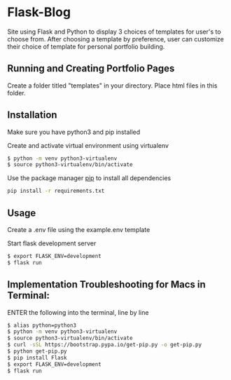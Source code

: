 # Flask-Blog

Site using Flask and Python to display 3 choices of templates for user's to choose from. After choosing a template by preference, user can customize their choice of template for personal portfolio building.
 
 
## Running and Creating Portfolio Pages


Create a folder titled "templates" in your directory. Place html files in this folder.

## Installation

Make sure you have python3 and pip installed


Create and activate virtual environment using virtualenv
```bash
$ python -m venv python3-virtualenv
$ source python3-virtualenv/bin/activate
```

Use the package manager [pip](https://pip.pypa.io/en/stable/) to install all dependencies

```bash
pip install -r requirements.txt
```

## Usage


Create a .env file using the example.env template


Start flask development server
```bash
$ export FLASK_ENV=development
$ flask run
```

## Implementation Troubleshooting for Macs in Terminal:
ENTER the following into the terminal, line by line
```bash
$ alias python=python3 
$ python -m venv python3-virtualenv 
$ source python3-virtualenv/bin/activate 
$ curl -sSL https://bootstrap.pypa.io/get-pip.py -o get-pip.py
$ python get-pip.py 
$ pip install Flask 
$ export FLASK_ENV=development 
$ flask run 
```
